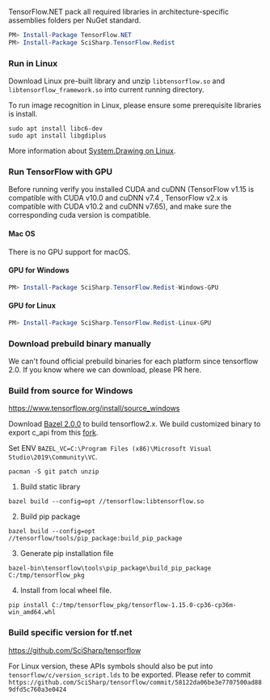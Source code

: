 TensorFlow.NET pack all required libraries in architecture-specific assemblies folders per NuGet standard.

```powershell
PM> Install-Package TensorFlow.NET
PM> Install-Package SciSharp.TensorFlow.Redist
```

### Run in Linux

Download Linux pre-built library and unzip `libtensorflow.so` and `libtensorflow_framework.so` into current running directory.

To run image recognition in Linux, please ensure some prerequisite libraries is install.

```shell
sudo apt install libc6-dev 
sudo apt install libgdiplus
```

More information about [System.Drawing on Linux](<https://www.hanselman.com/blog/HowDoYouUseSystemDrawingInNETCore.aspx>).

### Run TensorFlow with GPU
Before running verify you installed  CUDA and cuDNN (TensorFlow v1.15 is compatible with CUDA v10.0 and cuDNN v7.4 , TensorFlow v2.x is compatible with CUDA v10.2 and cuDNN v7.65), and make sure the corresponding cuda version is compatible. 

#### Mac OS
There is no GPU support for macOS.

#### GPU for Windows

```powershell
PM> Install-Package SciSharp.TensorFlow.Redist-Windows-GPU
```

#### GPU for Linux
```powershell
PM> Install-Package SciSharp.TensorFlow.Redist-Linux-GPU
```

### Download prebuild binary manually

We can't found official prebuild binaries for each platform since tensorflow 2.0. If you know where we can download, please PR here.


### Build from source for Windows

https://www.tensorflow.org/install/source_windows

Download [Bazel 2.0.0](https://github.com/bazelbuild/bazel/releases/tag/2.0.0) to build tensorflow2.x. We build customized binary to export c_api from this [fork](https://github.com/SciSharp/tensorflow).

Set ENV `BAZEL_VC=C:\Program Files (x86)\Microsoft Visual Studio\2019\Community\VC`.

`pacman -S git patch unzip`

1. Build static library

`bazel build --config=opt //tensorflow:libtensorflow.so`

2. Build pip package

`bazel build --config=opt //tensorflow/tools/pip_package:build_pip_package`

3. Generate pip installation file

`bazel-bin\tensorflow\tools\pip_package\build_pip_package C:/tmp/tensorflow_pkg`

4. Install from local wheel file.

`pip install C:/tmp/tensorflow_pkg/tensorflow-1.15.0-cp36-cp36m-win_amd64.whl`

### Build specific version for tf.net

https://github.com/SciSharp/tensorflow

For Linux version, these APIs symbols should also be put into `tensorflow/c/version_script.lds` to be exported. 
Please refer to commit `https://github.com/SciSharp/tensorflow/commit/58122da06be3e7707500ad889dfd5c760a3e0424`